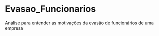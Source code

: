 # Evasao_Funcionarios
Análise para entender as motivações da evasão de funcionários de uma empresa 
